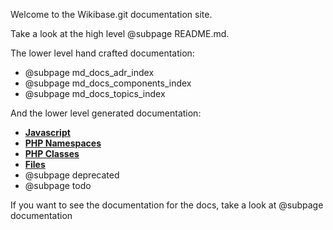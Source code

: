Welcome to the Wikibase.git documentation site.

Take a look at the high level @subpage README.md.

The lower level hand crafted documentation:
* @subpage md_docs_adr_index
* @subpage md_docs_components_index
* @subpage md_docs_topics_index

And the lower level generated documentation:
* [**Javascript**](https://doc.wikimedia.org/Wikibase/master/js/)
* [**PHP Namespaces**](namespaces.html)
* [**PHP Classes**](annotated.html)
* [**Files**](files.html)
* @subpage deprecated
* @subpage todo

If you want to see the documentation for the docs, take a look at @subpage documentation
